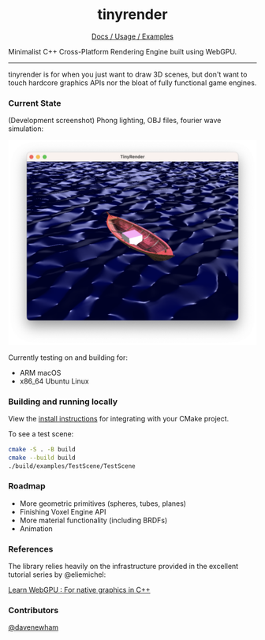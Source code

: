 <h1 align="center">tinyrender</h1>
<p align="center">
<a href="https://harveynw.github.io/tinyrender/">Docs / Usage / Examples</a>

Minimalist C++ Cross-Platform Rendering Engine built using WebGPU.
</p>


<hr>


tinyrender is for when you just want to draw 3D scenes, but don't want to touch hardcore graphics APIs nor the bloat of fully functional game engines.

### Current State

(Development screenshot) Phong lighting, OBJ files, fourier wave simulation:

![Screenshot](img/screenshot.png)

Currently testing on and building for:
- ARM macOS 
- x86_64 Ubuntu Linux

### Building and running locally

View the [install instructions](https://harveynw.github.io/tinyrender/install.html) for integrating with your CMake project. 

To see a test scene:
```zsh
cmake -S . -B build
cmake --build build
./build/examples/TestScene/TestScene
```

### Roadmap

- More geometric primitives (spheres, tubes, planes)
- Finishing Voxel Engine API
- More material functionality (including BRDFs) 
- Animation

### References

The library relies heavily on the infrastructure provided in the excellent tutorial series by @eliemichel:

[Learn WebGPU : For native graphics in C++](https://eliemichel.github.io/LearnWebGPU/)

### Contributors
[@davenewham](https://github.com/davenewham)
